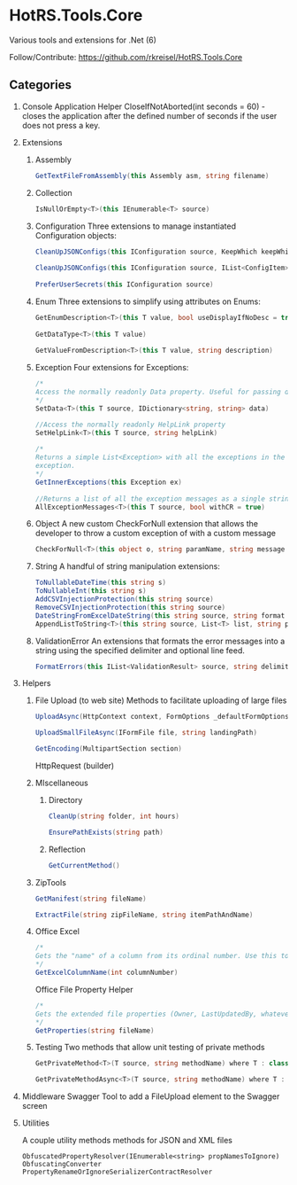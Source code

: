 # HotRS.Tools.Core
Various tools and extensions for .Net (6)

Follow/Contribute:
https://github.com/rkreisel/HotRS.Tools.Core

## Categories

1. Console Application Helper
   CloseIfNotAborted(int seconds = 60) - closes the application after the defined number of seconds if the user does not press a key.

2. Extensions

   1. Assembly

      ```c#
      GetTextFileFromAssembly(this Assembly asm, string filename)
      ```

   2. Collection

      ```c#
      IsNullOrEmpty<T>(this IEnumerable<T> source)
      ```

      

   3. Configuration
      Three extensions to manage instantiated Configuration objects:

      ```c#
      CleanUpJSONConfigs(this IConfiguration source, KeepWhich keepWhich = KeepWhich.First)
          
      CleanUpJSONConfigs(this IConfiguration source, IList<ConfigItem> items)
          
      PreferUserSecrets(this IConfiguration source)
      ```

   4. Enum
      Three extensions to simplify using attributes on Enums:

      ```c#
      GetEnumDescription<T>(this T value, bool useDisplayIfNoDesc = true, bool useDefaultIfNoDescOrDisplay = true) 
          
      GetDataType<T>(this T value)
          
      GetValueFromDescription<T>(this T value, string description)
      ```

   5. Exception
      Four extensions for Exceptions:

      ```C#
      /*
      Access the normally readonly Data property. Useful for passing detailed information to the "catcher" of the exception.
      */
      SetData<T>(this T source, IDictionary<string, string> data) 
      
      //Access the normally readonly HelpLink property
      SetHelpLink<T>(this T source, string helpLink) 
          
      /*
      Returns a simple List<Exception> with all the exceptions in the primary 
      exception.
      */    
      GetInnerExceptions(this Exception ex)
          
      //Returns a list of all the exception messages as a single string
      AllExceptionMessages<T>(this T source, bool withCR = true) 
      ```

      

   6. Object
      A new custom CheckForNull extension that allows the developer to throw a custom exception of <T> with a custom message

      ```c#
      CheckForNull<T>(this object o, string paramName, string message = "") 
      ```

   7. String
      A handful of string manipulation extensions:

      ```c#
      ToNullableDateTime(this string s)
      ToNullableInt(this string s) 
      AddCSVInjectionProtection(this string source)
      RemoveCSVInjectionProtection(this string source)
      DateStringFromExcelDateString(this string source, string format = null)
      AppendListToString<T>(this string source, List<T> list, string prefix = ", ")
      ```

      

   8. ValidationError
      An extensions that formats the error messages into a string using the specified delimiter and optional line feed.

      ```c#
      FormatErrors(this IList<ValidationResult> source, string delimiter = ", ", bool useLineFeed = false, bool includeMemberNames = false)
      ```

      

3. Helpers

   1. File Upload (to web site)
      Methods to facilitate uploading of large files

      ```c#
      UploadAsync(HttpContext context, FormOptions _defaultFormOptions, string fileStorePath)
      
      UploadSmallFileAsync(IFormFile file, string landingPath)
      
      GetEncoding(MultipartSection section)
      ```

      HttpRequest (builder)

   2. MIscellaneous

      1. Directory

         ```c#
         CleanUp(string folder, int hours)
         
         EnsurePathExists(string path)
         ```

      2. Reflection

         ```c#
         GetCurrentMethod()	
         ```

   3. ZipTools

      ```C#
      GetManifest(string fileName)
      
      ExtractFile(string zipFileName, string itemPathAndName)
      ```

      

   4. Office
      Excel

      ```c#
      /*
      Gets the "name" of a column from its ordinal number. Use this to get the alphabetic value of an integer coulmn number. For instance 27 will return "AA"
      */
      GetExcelColumnName(int columnNumber)
      ```

      Office File Property Helper

      ```c#
      /*
      Gets the extended file properties (Owner, LastUpdatedBy, whatever else is there)
      */
      GetProperties(string fileName)
      ```

      

   5. Testing
      Two methods that allow unit testing of private methods

      ```c#
      GetPrivateMethod<T>(T source, string methodName) where T : class
      
      GetPrivateMethodAsync<T>(T source, string methodName) where T : class
      ```

      

4. Middleware
   Swagger Tool to add a FileUpload element to the Swagger screen

5. Utilities

   A couple utility methods methods for JSON and XML files

   ```
   ObfuscatedPropertyResolver(IEnumerable<string> propNamesToIgnore)
   ObfuscatingConverter 
   PropertyRenameOrIgnoreSerializerContractResolver
   ```

   
